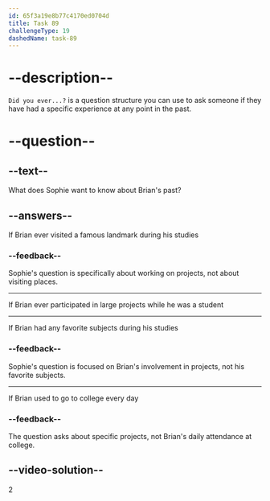 ```yaml
---
id: 65f3a19e8b77c4170ed0704d
title: Task 89
challengeType: 19
dashedName: task-89
---
```


<!--
AUDIO REFERENCE:
Sophie: That sounds cool. Did you ever work on any big projects during your studies?
-->

# --description--

`Did you ever...?` is a question structure you can use to ask someone if they have had a specific experience at any point in the past.

# --question--

## --text--

What does Sophie want to know about Brian's past?

## --answers--

If Brian ever visited a famous landmark during his studies

### --feedback--

Sophie's question is specifically about working on projects, not about visiting places.

---

If Brian ever participated in large projects while he was a student

---

If Brian had any favorite subjects during his studies

### --feedback--

Sophie's question is focused on Brian's involvement in projects, not his favorite subjects.

---

If Brian used to go to college every day

### --feedback--

The question asks about specific projects, not Brian's daily attendance at college.

## --video-solution--

2
